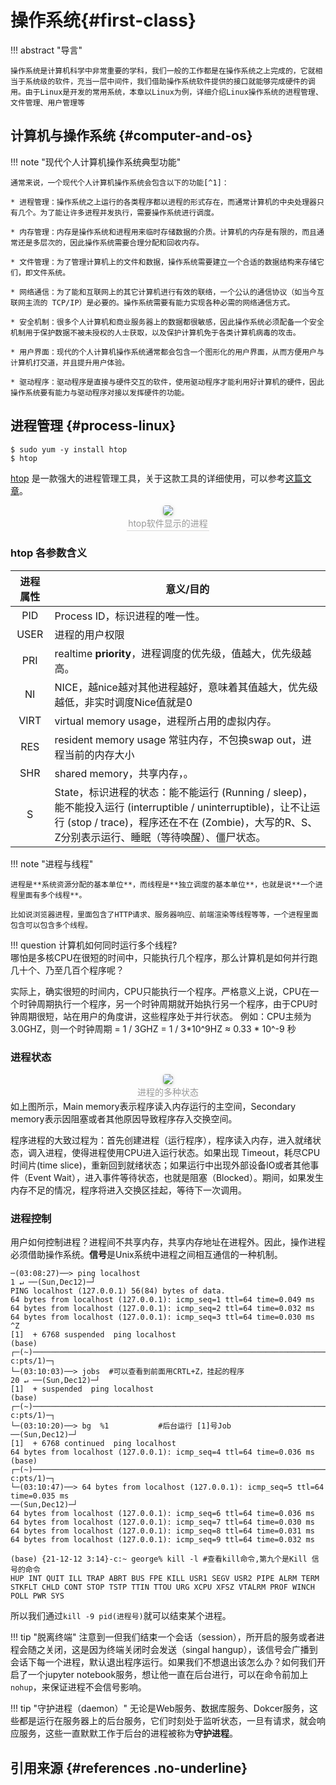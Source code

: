 # 操作系统{#first-class}

!!! abstract "导言"

    操作系统是计算机科学中非常重要的学科，我们一般的工作都是在操作系统之上完成的，它就相当于系统级的软件，充当一层中间件，我们借助操作系统软件提供的接口就能够完成硬件的调用。由于Linux是开发的常用系统，本章以Linux为例，详细介绍Linux操作系统的进程管理、文件管理、用户管理等

## 计算机与操作系统 {#computer-and-os}

!!! note "现代个人计算机操作系统典型功能"

    通常来说，一个现代个人计算机操作系统会包含以下的功能[^1]：
    
    * 进程管理：操作系统之上运行的各类程序都以进程的形式存在，而通常计算机的中央处理器只有几个。为了能让许多进程并发执行，需要操作系统进行调度。
    
    * 内存管理：内存是操作系统和进程用来临时存储数据的介质。计算机的内存是有限的，而且通常还是多层次的，因此操作系统需要合理分配和回收内存。
    
    * 文件管理：为了管理计算机上的文件和数据，操作系统需要建立一个合适的数据结构来存储它们，即文件系统。
    
    * 网络通信：为了能和互联网上的其它计算机进行有效的联络，一个公认的通信协议（如当今互联网主流的 TCP/IP）是必要的。操作系统需要有能力实现各种必需的网络通信方式。
    
    * 安全机制：很多个人计算机和商业服务器上的数据都很敏感，因此操作系统必须配备一个安全机制用于保护数据不被未授权的人士获取，以及保护计算机免于各类计算机病毒的攻击。
    
    * 用户界面：现代的个人计算机操作系统通常都会包含一个图形化的用户界面，从而方便用户与计算机打交道，并且提升用户体验。
    
    * 驱动程序：驱动程序是直接与硬件交互的软件，使用驱动程序才能利用好计算机的硬件，因此操作系统要有能力与驱动程序对接以发挥硬件的功能。

## 进程管理 {#process-linux}
```shell
$ sudo yum -y install htop
$ htop
```
[htop](https://htop.dev/) 是一款强大的进程管理工具，关于这款工具的详细使用，可以参考[这篇文章](https://www.cnblogs.com/programmer-tlh/p/11726016.html)。
<center>
    <img style="border-radius: 0.3125em;
    box-shadow: 0 2px 4px 0 rgba(34,36,38,.12),0 2px 10px 0 rgba(34,36,38,.08);" 
    src="https://gitee.com/georgegou/gravitychina/raw/picture/202112111551849.png">
    <br>
    <div style="color:orange; border-bottom: 1px solid #d9d9d9;
    display: inline-block;
    color: #999;
    padding: 2px;">htop软件显示的进程</div>
</center>

### htop 各参数含义
|  进程属性  | 意义/目的                                                                                                                                          |
| :--------: | -------------------------------------------------------------------------------------------------------------------------------------------------- |
|    PID     | Process ID，标识进程的唯一性。                                                                                                                     |
|    USER    | 进程的用户权限                                                                                                               |
|    PRI    | realtime **priority**，进程调度的优先级，值越大，优先级越高。                                                                                                     |
|   NI    | NICE，越nice越对其他进程越好，意味着其值越大，优先级越低，非实时调度Nice值就是0                                                                                           |
|    VIRT     | virtual memory usage，进程所占用的虚拟内存。                                      |
| RES | resident memory usage 常驻内存，不包换swap out，进程当前的内存大小                                                                                                                                   |
|  SHR  | shared memory，共享内存，。                                                         |                                                                                                  |
|   S   | State，标识进程的状态：能不能运行 (Running / sleep)，能不能投入运行 (interruptible / uninterruptible)，让不让运行 (stop / trace)，程序还在不在 (Zombie)，大写的R、S、Z分别表示运行、睡眠（等待唤醒）、僵尸状态。




!!! note "进程与线程"
    
    进程是**系统资源分配的基本单位**，而线程是**独立调度的基本单位**，也就是说**一个进程里面有多个线程**。

    比如说浏览器进程，里面包含了HTTP请求、服务器响应、前端渲染等线程等等，一个进程里面包含可以包含多个线程。

!!! question 计算机如何同时运行多个线程?  
哪怕是多核CPU在很短的时间中，只能执行几个程序，那么计算机是如何并行跑几十个、乃至几百个程序呢？

实际上，确实很短的时间内，CPU只能执行一个程序。严格意义上说，CPU在一个时钟周期执行一个程序，另一个时钟周期就开始执行另一个程序，由于CPU时钟周期很短，站在用户的角度讲，这些程序处于并行状态。
例如：CPU主频为3.0GHZ，则一个时钟周期 = 1 / 3GHZ = 1 / 3*10^9HZ ≈ 0.33 * 10^-9 秒

### 进程状态
<center>
    <img style="border-radius: 0.3125em;
    box-shadow: 0 2px 4px 0 rgba(34,36,38,.12),0 2px 10px 0 rgba(34,36,38,.08);" 
    src="https://gitee.com/georgegou/gravitychina/raw/picture/202112121335771.png">
    <br>
    <div style="color:orange; border-bottom: 1px solid #d9d9d9;
    display: inline-block;
    color: #999;
    padding: 2px;">进程的多种状态</div>
</center>
如上图所示，Main memory表示程序读入内存运行的主空间，Secondary memory表示因阻塞或者其他原因导致程序存入交换空间。

程序进程的大致过程为：首先创建进程（运行程序），程序读入内存，进入就绪状态，调入进程，使得进程使用CPU进入运行状态。如果出现 Timeout，耗尽CPU时间片(time slice)，重新回到就绪状态；如果运行中出现外部设备IO或者其他事件（Event Wait），进入事件等待状态，也就是阻塞（Blocked）。期间，如果发生内存不足的情况，程序将进入交换区挂起，等待下一次调用。

### 进程控制

用户如何控制进程？进程间不共享内存，共享内存地址在进程外。因此，操作进程必须借助操作系统。**信号**是Unix系统中进程之间相互通信的一种机制。

```shell
─(03:08:27)──> ping localhost                                                                                                                  1 ↵ ──(Sun,Dec12)─┘ 
PING localhost (127.0.0.1) 56(84) bytes of data.
64 bytes from localhost (127.0.0.1): icmp_seq=1 ttl=64 time=0.049 ms
64 bytes from localhost (127.0.0.1): icmp_seq=2 ttl=64 time=0.032 ms
64 bytes from localhost (127.0.0.1): icmp_seq=3 ttl=64 time=0.030 ms
^Z
[1]  + 6768 suspended  ping localhost
(base) ┌─(~)───────────────────────────────────────────────────────────────────────────────────────────────────────────────────────────────────────────(george@-c:pts/1)─┐
└─(03:10:03)──> jobs  #可以查看到前面用CRTL+Z，挂起的程序                                                                                                                         20 ↵ ──(Sun,Dec12)─┘ 
[1]  + suspended  ping localhost
(base) ┌─(~)───────────────────────────────────────────────────────────────────────────────────────────────────────────────────────────────────────────(george@-c:pts/1)─┐
└─(03:10:20)──> bg  %1           #后台运行 [1]号Job                                                                                                                      ──(Sun,Dec12)─┘ 
[1]  + 6768 continued  ping localhost
64 bytes from localhost (127.0.0.1): icmp_seq=4 ttl=64 time=0.036 ms
(base) ┌─(~)───────────────────────────────────────────────────────────────────────────────────────────────────────────────────────────────────────────(george@-c:pts/1)─┐
└─(03:10:47)──> 64 bytes from localhost (127.0.0.1): icmp_seq=5 ttl=64 time=0.035 ms                                                                ──(Sun,Dec12)─┘ 
64 bytes from localhost (127.0.0.1): icmp_seq=6 ttl=64 time=0.036 ms
64 bytes from localhost (127.0.0.1): icmp_seq=7 ttl=64 time=0.030 ms
64 bytes from localhost (127.0.0.1): icmp_seq=8 ttl=64 time=0.031 ms
64 bytes from localhost (127.0.0.1): icmp_seq=9 ttl=64 time=0.032 ms
```

```shell
(base) {21-12-12 3:14}-c:~ george% kill -l #查看kill命令,第九个是Kill 信号的命令
HUP INT QUIT ILL TRAP ABRT BUS FPE KILL USR1 SEGV USR2 PIPE ALRM TERM STKFLT CHLD CONT STOP TSTP TTIN TTOU URG XCPU XFSZ VTALRM PROF WINCH POLL PWR SYS
```
所以我们通过```kill -9 pid(进程号)```就可以结束某个进程。

!!! tip "脱离终端"
注意到一但我们结束一个会话（session），所开启的服务或者进程会随之关闭，这是因为终端关闭时会发送（singal hangup），该信号会广播到会话下每一个进程，默认退出程序运行。如果我们不想退出该怎么办？如何我们开启了一个jupyter notebook服务，想让他一直在后台进行，可以在命令前加上```nohup```，来保证进程不会信号影响。

!!! tip "守护进程（daemon）"
无论是Web服务、数据库服务、Dokcer服务，这些都是运行在服务器上的后台服务，它们时刻处于监听状态，一旦有请求，就会响应服务，这些一直默默工作于后台的进程被称为**守护进程**。

    

## 引用来源 {#references .no-underline}

[^1]: [中科大Linux讲义](https://101.lug.ustc.edu.cn/)

